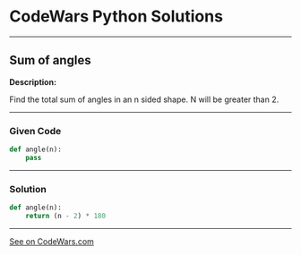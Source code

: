 # CodeWars Python Solutions

---

## Sum of angles


**Description:**

Find the total sum of angles in an n sided shape. N will be greater than 2.



---

### Given Code


```python
def angle(n):
    pass
```

---

### Solution


```python
def angle(n):
    return (n - 2) * 180
```

---


[See on CodeWars.com](https://www.codewars.com/kata/5a03b3f6a1c9040084001765)
